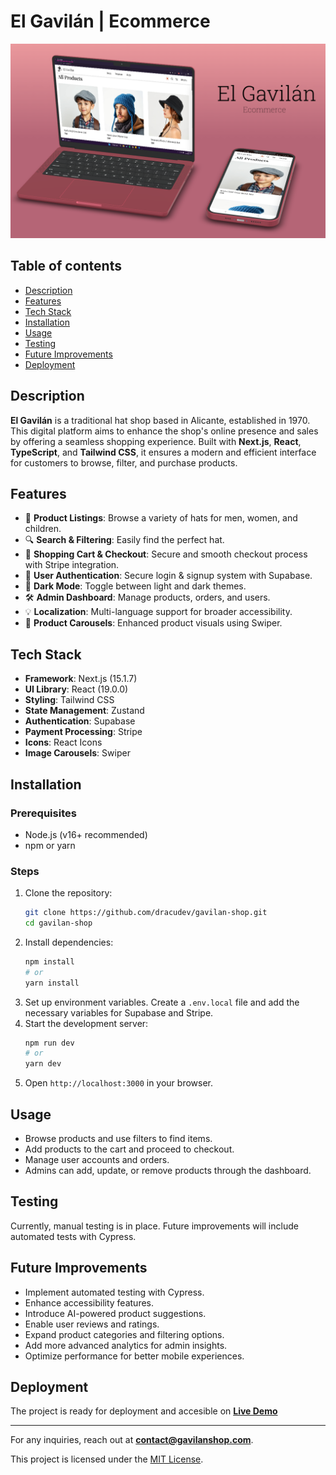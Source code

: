 # El Gavilán | Ecommerce
![El Gavilán](public/img/mockup-red.png)
## Table of contents
- [Description](#description)
- [Features](#features)
- [Tech Stack](#tech-stack)
- [Installation](#installation)
- [Usage](#usage)
- [Testing](#testing)
- [Future Improvements](#future-improvements)
- [Deployment](#deployment)

## Description
**El Gavilán** is a traditional hat shop based in Alicante, established in 1970. This digital platform aims to enhance the shop's online presence and sales by offering a seamless shopping experience. Built with **Next.js**, **React**, **TypeScript**, and **Tailwind CSS**, it ensures a modern and efficient interface for customers to browse, filter, and purchase products.

## Features
- 🍭 **Product Listings**: Browse a variety of hats for men, women, and children.
- 🔍 **Search & Filtering**: Easily find the perfect hat.
- 🛒 **Shopping Cart & Checkout**: Secure and smooth checkout process with Stripe integration.
- 👤 **User Authentication**: Secure login & signup system with Supabase.
- 🎨 **Dark Mode**: Toggle between light and dark themes.
- 🛠 **Admin Dashboard**: Manage products, orders, and users.
- 💡 **Localization**: Multi-language support for broader accessibility.
- 🍿 **Product Carousels**: Enhanced product visuals using Swiper.

## Tech Stack
- **Framework**: Next.js (15.1.7)
- **UI Library**: React (19.0.0)
- **Styling**: Tailwind CSS
- **State Management**: Zustand
- **Authentication**: Supabase
- **Payment Processing**: Stripe
- **Icons**: React Icons
- **Image Carousels**: Swiper

## Installation
### Prerequisites
- Node.js (v16+ recommended)
- npm or yarn

### Steps
1. Clone the repository:
   ```bash
   git clone https://github.com/dracudev/gavilan-shop.git
   cd gavilan-shop
   ```
2. Install dependencies:
   ```bash
   npm install
   # or
   yarn install
   ```
3. Set up environment variables. Create a `.env.local` file and add the necessary variables for Supabase and Stripe.
4. Start the development server:
   ```bash
   npm run dev
   # or
   yarn dev
   ```
5. Open `http://localhost:3000` in your browser.

## Usage
- Browse products and use filters to find items.
- Add products to the cart and proceed to checkout.
- Manage user accounts and orders.
- Admins can add, update, or remove products through the dashboard.

## Testing
Currently, manual testing is in place. Future improvements will include automated tests with Cypress.

## Future Improvements
- Implement automated testing with Cypress.
- Enhance accessibility features.
- Introduce AI-powered product suggestions.
- Enable user reviews and ratings.
- Expand product categories and filtering options.
- Add more advanced analytics for admin insights.
- Optimize performance for better mobile experiences.

## Deployment
The project is ready for deployment and accesible on **[Live Demo](https://gavilan-shop.vercel.app)**

---

For any inquiries, reach out at **contact@gavilanshop.com**.

This project is licensed under the [MIT License](LICENSE).

